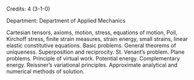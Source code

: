 Credits: 4 (3-1-0)

Department: Department of Applied Mechanics

Cartesian tensors, axioms, motion, stress, equations of motion, Poil, Kirchoff stress, finite strain measures, strain energy, small strains, linear elastic constitutive equations. Basic problems. General theorems of uniqueness. Superposition and reciprocity. St. Venant’s problem. Plane problems. Principle of virtual work. Potential energy. Complementary energy. Reissner’s variational principles. Approximate analytical and numerical methods of solution.